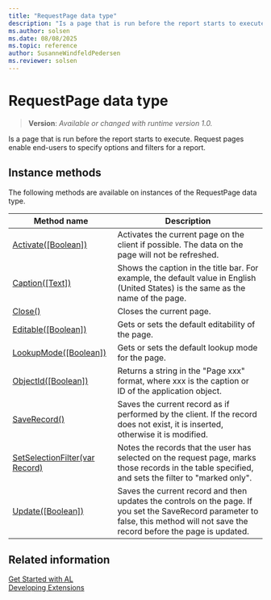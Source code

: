```yaml
---
title: "RequestPage data type"
description: "Is a page that is run before the report starts to execute."
ms.author: solsen
ms.date: 08/08/2025
ms.topic: reference
author: SusanneWindfeldPedersen
ms.reviewer: solsen
---
```

[//]: # (START>DO_NOT_EDIT)
[//]: # (IMPORTANT:Do not edit any of the content between here and the END>DO_NOT_EDIT.)
[//]: # (Any modifications should be made in the .xml files in the ModernDev repo.)
# RequestPage data type
> **Version**: _Available or changed with runtime version 1.0._

Is a page that is run before the report starts to execute. Request pages enable end-users to specify options and filters for a report.



## Instance methods
The following methods are available on instances of the RequestPage data type.

|Method name|Description|
|-----------|-----------|
|[Activate([Boolean])](requestpage-activate-method.md)|Activates the current page on the client if possible. The data on the page will not be refreshed.|
|[Caption([Text])](requestpage-caption-method.md)|Shows the caption in the title bar. For example, the default value in English (United States) is the same as the name of the page.|
|[Close()](requestpage-close-method.md)|Closes the current page.|
|[Editable([Boolean])](requestpage-editable-method.md)|Gets or sets the default editability of the page.|
|[LookupMode([Boolean])](requestpage-lookupmode-method.md)|Gets or sets the default lookup mode for the page.|
|[ObjectId([Boolean])](requestpage-objectid-method.md)|Returns a string in the "Page xxx" format, where xxx is the caption or ID of the application object.|
|[SaveRecord()](requestpage-saverecord-method.md)|Saves the current record as if performed by the client. If the record does not exist, it is inserted, otherwise it is modified.|
|[SetSelectionFilter(var Record)](requestpage-setselectionfilter-method.md)|Notes the records that the user has selected on the request page, marks those records in the table specified, and sets the filter to "marked only".|
|[Update([Boolean])](requestpage-update-method.md)|Saves the current record and then updates the controls on the page. If you set the SaveRecord parameter to false, this method will not save the record before the page is updated.|

[//]: # (IMPORTANT: END>DO_NOT_EDIT)
## Related information
[Get Started with AL](../../devenv-get-started.md)  
[Developing Extensions](../../devenv-dev-overview.md)  